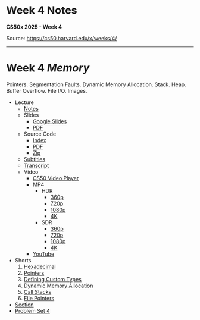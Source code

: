 # Week 4 Notes

**CS50x 2025 - Week 4**

Source: https://cs50.harvard.edu/x/weeks/4/

---

# Week 4 *Memory*

Pointers. Segmentation Faults. Dynamic Memory Allocation. Stack. Heap. Buffer Overflow. File I/O. Images.

* Lecture
  + [Notes](../../notes/4/)
  + Slides
    - [Google Slides](https://docs.google.com/presentation/d/1LFWocP3HCcaxtsGHrq2klwr3V9UTBuoW1qPseTa1xhw/edit?usp=sharing)
    - [PDF](https://cdn.cs50.net/2024/fall/lectures/4/lecture4.pdf)
  + Source Code
    - [Index](https://cdn.cs50.net/2024/fall/lectures/4/src4/)
    - [PDF](https://cdn.cs50.net/2024/fall/lectures/4/src4.pdf)
    - [Zip](https://cdn.cs50.net/2024/fall/lectures/4/src4.zip)
  + [Subtitles](https://cdn.cs50.net/2024/fall/lectures/4/lang/en/lecture4.srt)
  + [Transcript](https://cdn.cs50.net/2024/fall/lectures/4/lang/en/lecture4.txt)
  + Video
    - [CS50 Video Player](https://video.cs50.io/kcRdFGbzR1I?screen=UVyLftNt1_I)
    - MP4
      * HDR
        + [360p](https://cdn.cs50.net/2024/fall/lectures/4/lecture4-360p-hdr.mp4)
        + [720p](https://cdn.cs50.net/2024/fall/lectures/4/lecture4-720p-hdr.mp4)
        + [1080p](https://cdn.cs50.net/2024/fall/lectures/4/lecture4-1080p-hdr.mp4)
        + [4K](https://cdn.cs50.net/2024/fall/lectures/4/lecture4-4k-hdr.mp4)
      * SDR
        + [360p](https://cdn.cs50.net/2024/fall/lectures/4/lecture4-360p.mp4)
        + [720p](https://cdn.cs50.net/2024/fall/lectures/4/lecture4-720p.mp4)
        + [1080p](https://cdn.cs50.net/2024/fall/lectures/4/lecture4-1080p.mp4)
        + [4K](https://cdn.cs50.net/2024/fall/lectures/4/lecture4-4k.mp4)
    - [YouTube](https://youtu.be/kcRdFGbzR1I)
* Shorts
  1. [Hexadecimal](../../shorts/hexadecimal/)
  2. [Pointers](../../shorts/pointers/)
  3. [Defining Custom Types](../../shorts/defining_custom_types/)
  4. [Dynamic Memory Allocation](../../shorts/dynamic_memory_allocation/)
  5. [Call Stacks](../../shorts/call_stacks/)
  6. [File Pointers](../../shorts/file_pointers/)
* [Section](../../sections/4/)
* [Problem Set 4](../../psets/4/)